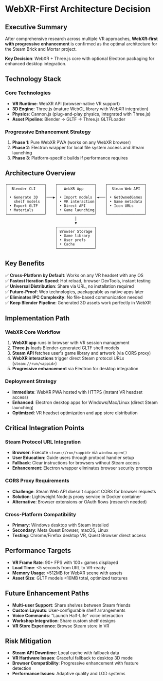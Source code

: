 # WebXR-First Architecture Decision

## Executive Summary

After comprehensive research across multiple VR approaches, **WebXR-first with progressive enhancement** is confirmed as the optimal architecture for the Steam Brick and Mortar project.

**Key Decision**: WebXR + Three.js core with optional Electron packaging for enhanced desktop integration.

## Technology Stack

### Core Technologies
- **VR Runtime**: WebXR API (browser-native VR support)
- **3D Engine**: Three.js (mature WebGL library with WebXR integration)
- **Physics**: Cannon.js (plug-and-play physics, integrated with Three.js)
- **Asset Pipeline**: Blender → GLTF → Three.js GLTFLoader

### Progressive Enhancement Strategy
1. **Phase 1**: Pure WebXR PWA (works on any WebXR browser)
2. **Phase 2**: Electron wrapper for local file system access and Steam launching
3. **Phase 3**: Platform-specific builds if performance requires

## Architecture Overview

```
┌─────────────────┐    ┌─────────────────┐    ┌─────────────────┐
│  Blender CLI    │    │   WebXR App     │    │  Steam Web API  │
│                 │    │                 │    │                 │
│ • Generate 3D   │───▶│ • Import models │◄───│ • GetOwnedGames │
│   shelf models  │    │ • VR interaction│    │ • Game metadata │
│ • Export GLTF   │    │ • Direct API    │    │ • Icon URLs     │
│ • Materials     │    │ • Game launching│    │                 │
└─────────────────┘    └─────────────────┘    └─────────────────┘
                                │
                                ▼
                       ┌─────────────────┐
                       │ Browser Storage │
                       │ • Game library  │
                       │ • User prefs    │
                       │ • Cache         │
                       └─────────────────┘
```

## Key Benefits

✅ **Cross-Platform by Default**: Works on any VR headset with any OS  
✅ **Fastest Iteration Speed**: Hot reload, browser DevTools, instant testing  
✅ **Universal Distribution**: Share via URL, no installation required  
✅ **Future-Proof**: Web technologies, packageable as native apps later  
✅ **Eliminates IPC Complexity**: No file-based communication needed  
✅ **Keep Blender Pipeline**: Generated 3D assets work perfectly in WebXR  

## Implementation Path

### WebXR Core Workflow
1. **WebXR app** runs in browser with VR session management
2. **Three.js** loads Blender-generated GLTF shelf models
3. **Steam API** fetches user's game library and artwork (via CORS proxy)
4. **WebXR interactions** trigger direct Steam protocol URLs (`steam://run/<appid>`)
5. **Progressive enhancement** via Electron for desktop integration

### Deployment Strategy
- **Immediate**: WebXR PWA hosted with HTTPS (instant VR headset access)
- **Enhanced**: Electron desktop apps for Windows/Mac/Linux (direct Steam launching)  
- **Optimized**: VR headset optimization and app store distribution

## Critical Integration Points

### Steam Protocol URL Integration
- **Browser**: Execute `steam://run/<appid>` via `window.open()`
- **User Education**: Guide users through protocol handler setup
- **Fallback**: Clear instructions for browsers without Steam access
- **Enhancement**: Electron wrapper eliminates browser security prompts

### CORS Proxy Requirements
- **Challenge**: Steam Web API doesn't support CORS for browser requests
- **Solution**: Lightweight Node.js proxy service in Docker container
- **Alternative**: Browser extensions or OAuth flows (research needed)

### Cross-Platform Compatibility
- **Primary**: Windows desktop with Steam installed
- **Secondary**: Meta Quest Browser, macOS, Linux
- **Testing**: Chrome/Firefox desktop VR, Quest Browser direct access

## Performance Targets
- **VR Frame Rate**: 90+ FPS with 100+ games displayed
- **Load Time**: <5 seconds from URL to VR-ready
- **Memory Usage**: <512MB for WebXR scene with assets
- **Asset Size**: GLTF models <10MB total, optimized textures

## Future Enhancement Paths
- **Multi-user Support**: Share shelves between Steam friends
- **Custom Layouts**: User-configurable shelf arrangements  
- **Voice Commands**: "Launch Half-Life" voice interaction
- **Workshop Integration**: Share custom shelf designs
- **VR Store Experience**: Browse Steam store in VR

## Risk Mitigation
- **Steam API Downtime**: Local cache with fallback data
- **VR Hardware Issues**: Graceful fallback to desktop 3D mode
- **Browser Compatibility**: Progressive enhancement with feature detection
- **Performance Issues**: Adaptive quality and LOD systems
